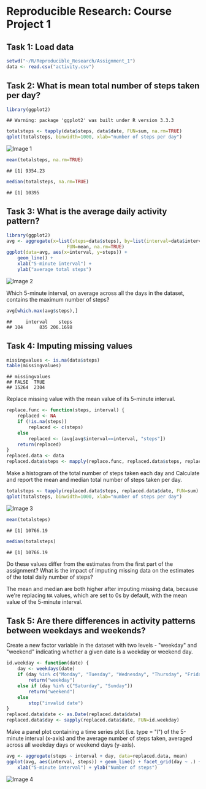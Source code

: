 # Reproducible Research: Course Project 1

## Task 1: Load data

```r
setwd("~/R/Reproducible_Research/Assignment_1")
data <- read.csv("activity.csv")
```

## Task 2: What is mean total number of steps taken per day?

```r
library(ggplot2)
```

```
## Warning: package 'ggplot2' was built under R version 3.3.3
```

```r
totalsteps <- tapply(data$steps, data$date, FUN=sum, na.rm=TRUE)
qplot(totalsteps, binwidth=1000, xlab="number of steps per day")
```

![Image 1](RepData_PeerAssessment1/unnamed-chunk-2-1.png)

```r
mean(totalsteps, na.rm=TRUE)
```

```
## [1] 9354.23
```

```r
median(totalsteps, na.rm=TRUE)
```

```
## [1] 10395
```

## Task 3: What is the average daily activity pattern?

```r
library(ggplot2)
avg <- aggregate(x=list(steps=data$steps), by=list(interval=data$interval),
                      FUN=mean, na.rm=TRUE)
ggplot(data=avg, aes(x=interval, y=steps)) +
    geom_line() +
    xlab("5-minute interval") +
    ylab("average total steps")
```

![Image 2](RepData_PeerAssessment1/unnamed-chunk-3-1.png)

Which 5-minute interval, on average across all the days in the dataset, contains the maximum number of steps?


```r
avg[which.max(avg$steps),]
```

```
##     interval    steps
## 104      835 206.1698
```

## Task 4: Imputing missing values


```r
missingvalues <- is.na(data$steps)
table(missingvalues)
```

```
## missingvalues
## FALSE  TRUE 
## 15264  2304
```

Replace missing value with the mean value of its 5-minute interval. 


```r
replace.func <- function(steps, interval) {
    replaced <- NA
    if (!is.na(steps))
        replaced <- c(steps)
    else
        replaced <- (avg[avg$interval==interval, "steps"])
    return(replaced)
}
replaced.data <- data
replaced.data$steps <- mapply(replace.func, replaced.data$steps, replaced.data$interval)
```

Make a histogram of the total number of steps taken each day and Calculate and report the mean and median total number of steps taken per day. 


```r
totalsteps <- tapply(replaced.data$steps, replaced.data$date, FUN=sum)
qplot(totalsteps, binwidth=1000, xlab="number of steps per day")
```

![Image 3](RepData_PeerAssessment1/unnamed-chunk-7-1.png)

```r
mean(totalsteps)
```

```
## [1] 10766.19
```

```r
median(totalsteps)
```

```
## [1] 10766.19
```

Do these values differ from the estimates from the first part of the assignment? What is the impact of imputing missing data on the estimates of the total daily number of steps? 

The mean and median are both higher after imputing missing data, because we're replacing `NA` values, which are set to 0s by default, with the mean value of the 5-minute interval.

## Task 5: Are there differences in activity patterns between weekdays and weekends?

Create a new factor variable in the dataset with two levels - "weekday" and "weekend" indicating whether a given date is a weekday or weekend day.


```r
id.weekday <- function(date) {
    day <- weekdays(date)
    if (day %in% c("Monday", "Tuesday", "Wednesday", "Thursday", "Friday"))
        return("weekday")
    else if (day %in% c("Saturday", "Sunday"))
        return("weekend")
    else
        stop("invalid date")
}
replaced.data$date <- as.Date(replaced.data$date)
replaced.data$day <- sapply(replaced.data$date, FUN=id.weekday)
```

Make a panel plot containing a time series plot (i.e. type = "l") of the 5-minute interval (x-axis) and the average number of steps taken, averaged across all weekday days or weekend days (y-axis).


```r
avg <- aggregate(steps ~ interval + day, data=replaced.data, mean)
ggplot(avg, aes(interval, steps)) + geom_line() + facet_grid(day ~ .) +
    xlab("5-minute interval") + ylab("Number of steps")
```

![Image 4](RepData_PeerAssessment1/unnamed-chunk-9-1.png)


